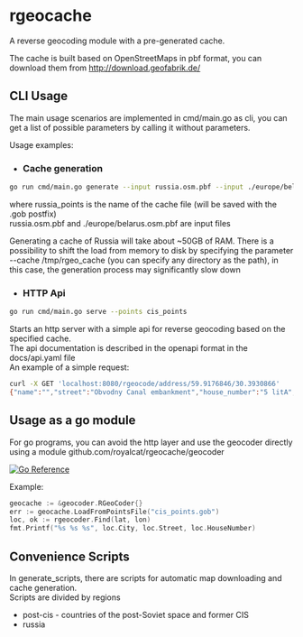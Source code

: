 # rgeocache

A reverse geocoding module with a pre-generated cache.

The cache is built based on OpenStreetMaps in pbf format,
you can download them from <http://download.geofabrik.de/>

## CLI Usage

The main usage scenarios are implemented in cmd/main.go as cli,
you can get a list of possible parameters by calling it without parameters.

Usage examples:

- ### Cache generation

```bash
go run cmd/main.go generate --input russia.osm.pbf --input ./europe/belarus.osm.pbf --points cis_points
```

where russia_points is the name of the cache file (will be saved with the .gob postfix)  
russia.osm.pbf and ./europe/belarus.osm.pbf are input files

Generating a cache of Russia will take about ~50GB of RAM. There is a possibility to shift the load from memory to disk by specifying the parameter --cache /tmp/rgeo_cache (you can specify any directory as the path), in this case, the generation process may significantly slow down

- ### HTTP Api

```bash
go run cmd/main.go serve --points cis_points
```

Starts an http server with a simple api for reverse geocoding based on the specified cache.  
The api documentation is described in the openapi format in the docs/api.yaml file  
An example of a simple request:

```bash
curl -X GET 'localhost:8080/rgeocode/address/59.9176846/30.3930866'
{"name":"","street":"Obvodny Canal embankment","house_number":"5 litA","city":"Saint Petersburg"}
```

## Usage as a go module

For go programs, you can avoid the http layer and use the geocoder directly using a module github.com/royalcat/rgeocache/geocoder

[![Go Reference](https://pkg.go.dev/badge/github.com/royalcat/rgeocache/geocoder.svg)](https://pkg.go.dev/github.com/royalcat/rgeocache/geocoder)

Example:

```go
geocache := &geocoder.RGeoCoder{}
err := geocache.LoadFromPointsFile("cis_points.gob")
loc, ok := rgeocoder.Find(lat, lon)
fmt.Printf("%s %s %s", loc.City, loc.Street, loc.HouseNumber)
```

## Convenience Scripts

In generate_scripts, there are scripts for automatic map downloading and cache generation.  
Scripts are divided by regions

- post-cis - countries of the post-Soviet space and former CIS
- russia
